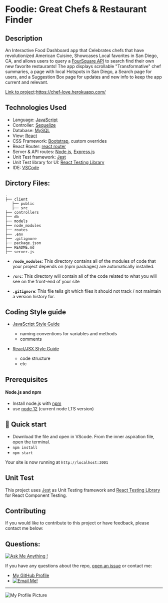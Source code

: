 # Foodie: Great Chefs & Restaurant Finder

## Description
  An Interactive Food Dashboard app that Celebrates chefs that have revolutionized American Cuisine, Showcases Local favorites in San Diego, CA, and allows users to query a [FourSquare API](https://www.developer.foursquare.com) to search find their own new favorite restaurants!  The app displays scrollable "Transformative" chef summaries, a page with local Hotspots in San Diego, a Search page for users, and a Suggestion Box page for updates and new info to keep the app current and relevant.    
    
  [Link to project](https://chef-love.herokuapp.com/):https://chef-love.herokuapp.com/

## Technologies Used  
  
- Language: [JavaScript](https://developer.mozilla.org/en-US/docs/Web/JavaScript/Guide)
- Controller: [Sequelize](https://sequelize.org/master/)
- Database: [MySQL](https://www.mysqltutorial.org/mysql-group-by.aspx/)
- View: [React](https://reactjs.org/)
- CSS Framework: [Bootstrap](https://getbootstrap.com/), custom overrides
- React Router: [react router](https://www.npmjs.com/package/react-router-dom)
- Server & API routes: [Node.js](https://nodejs.org/en/), [Express.js](https://www.npmjs.com/package/express)
- Unit Test framework: [Jest](https://jestjs.io/)
- Unit Test library for UI: [React Testing Library](https://testing-library.com/docs/react-testing-library/intro)
- IDE: [VSCode](https://code.visualstudio.com/)

## Dirctory Files:  

    .
    ├── client
       ├── public
       ├── src   
    ├── controllers
    ├── db
    ├── models
    ├── node_modules
    ├── routes
    ├── .env
    ├── .gitignore
    ├── package.json
    ├── README.md
    ├── server.js 
      
- **`/node_modules`**: This directory contains all of the modules of code that your project depends on (npm packages) are automatically installed.

- **`/src`**: This directory will contain all of the code related to what you will see on the front-end of your site 

- **`.gitignore`**: This file tells git which files it should not track / not maintain a version history for.


## Coding Style guide

- [JavaScript Style Guide](https://github.com/airbnb/javascript)

  - naming conventions for variables and methods
  - comments

- [React/JSX Style Guide](https://github.com/airbnb/javascript/tree/master/react)
  - code structure
  - etc
    
      
## Prerequisites  

#### Node.js and npm

- Install node.js with [npm](https://www.npmjs.com/get-npm)
- use [node 12](https://nodejs.org/en/about/releases/) (current node LTS version)

## 🚀 Quick start

- Download the file and open in VScode. From the inner aspiration file, open the terminal. 
- `npm install`
- `npm start`

Your site is now running at `http://localhost:3001` 
    
## Unit Test

This project uses [Jest](https://jestjs.io/) as Unit Testing framework and [React Testing Library](https://testing-library.com/docs/react-testing-library/intro) for React Component Testing.


## Contributing   
 If you would like to contribute to this project or have feedback, please contact me below:

## Questions:  
[![Ask Me Anything !](https://img.shields.io/badge/Ask%20me-anything-1abc9c.svg)](https://GitHub.com/erin-smith)  

  If you have any questions about the repo, [open an issue](https://github.com/erin-smith/foodie/issues/new) or contact me:  

* [My GitHub Profile](http://github.com/erin-smith)
* [![Email Me!](https://img.shields.io/badge/email:-erin.acumen@gmail.com-9cf.svg)](<"mailto:erin.acumen@gmail.com">)
***
![My Profile Picture](https://avatars.githubusercontent.com/erin-smith?size=300)
